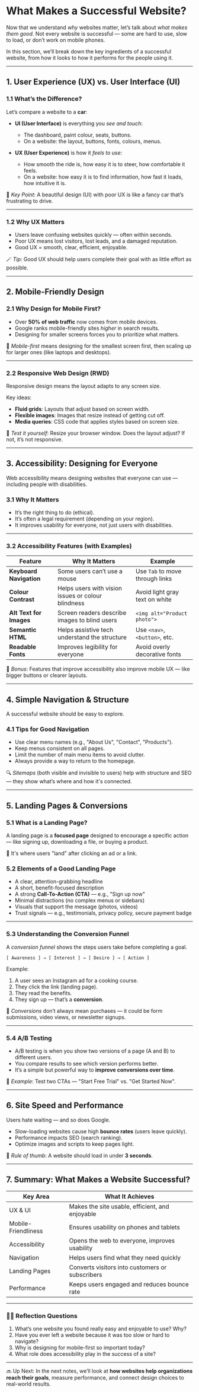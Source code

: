 # What Makes a Successful Website?

Now that we understand *why* websites matter, let’s talk about *what makes them good*. Not every website is successful — some are hard to use, slow to load, or don’t work on mobile phones.

In this section, we’ll break down the key ingredients of a successful website, from how it looks to how it performs for the people using it.

---

## 1. User Experience (UX) vs. User Interface (UI)

### 1.1 What’s the Difference?

Let’s compare a website to a **car**:

- **UI (User Interface)** is everything you *see and touch*:
  - The dashboard, paint colour, seats, buttons.
  - On a website: the layout, buttons, fonts, colours, menus.

- **UX (User Experience)** is how it *feels to use*:
  - How smooth the ride is, how easy it is to steer, how comfortable it feels.
  - On a website: how easy it is to find information, how fast it loads, how intuitive it is.

🧠 *Key Point*: A beautiful design (UI) with poor UX is like a fancy car that’s frustrating to drive.

---

### 1.2 Why UX Matters

- Users leave confusing websites quickly — often within seconds.
- Poor UX means lost visitors, lost leads, and a damaged reputation.
- Good UX = smooth, clear, efficient, enjoyable.

🪄 *Tip*: Good UX should help users complete their goal with as little effort as possible.

---

## 2. Mobile-Friendly Design

### 2.1 Why Design for Mobile First?

- Over **50% of web traffic** now comes from mobile devices.
- Google ranks mobile-friendly sites *higher* in search results.
- Designing for smaller screens forces you to prioritize what matters.

📱 *Mobile-first* means designing for the smallest screen first, then scaling up for larger ones (like laptops and desktops).

---

### 2.2 Responsive Web Design (RWD)

Responsive design means the layout adapts to any screen size.

Key ideas:
- **Fluid grids**: Layouts that adjust based on screen width.
- **Flexible images**: Images that resize instead of getting cut off.
- **Media queries**: CSS code that applies styles based on screen size.

🧪 *Test it yourself*: Resize your browser window. Does the layout adjust? If not, it’s not responsive.

---

## 3. Accessibility: Designing for Everyone

Web accessibility means designing websites that everyone can use — including people with disabilities.

### 3.1 Why It Matters

- It’s the right thing to do (ethical).
- It’s often a legal requirement (depending on your region).
- It improves usability for everyone, not just users with disabilities.

---

### 3.2 Accessibility Features (with Examples)

| Feature                   | Why It Matters                                            | Example                          |
|---------------------------|-----------------------------------------------------------|----------------------------------|
| **Keyboard Navigation**   | Some users can’t use a mouse                              | Use `Tab` to move through links  |
| **Colour Contrast**       | Helps users with vision issues or colour blindness        | Avoid light gray text on white   |
| **Alt Text for Images**   | Screen readers describe images to blind users             | `<img alt="Product photo">`      |
| **Semantic HTML**         | Helps assistive tech understand the structure             | Use `<nav>`, `<button>`, etc.    |
| **Readable Fonts**        | Improves legibility for everyone                          | Avoid overly decorative fonts    |

🦾 *Bonus*: Features that improve accessibility also improve mobile UX — like bigger buttons or clearer layouts.

---

## 4. Simple Navigation & Structure

A successful website should be easy to explore.

### 4.1 Tips for Good Navigation

- Use clear menu names (e.g., "About Us", "Contact", "Products").
- Keep menus consistent on all pages.
- Limit the number of main menu items to avoid clutter.
- Always provide a way to return to the homepage.

🔍 *Sitemaps* (both visible and invisible to users) help with structure and SEO — they show what’s where and how it's connected.

---

## 5. Landing Pages & Conversions

### 5.1 What is a Landing Page?

A landing page is a **focused page** designed to encourage a specific action — like signing up, downloading a file, or buying a product.

🛬 It's where users "land" after clicking an ad or a link.

### 5.2 Elements of a Good Landing Page

- A clear, attention-grabbing headline
- A short, benefit-focused description
- A strong **Call-To-Action (CTA)** — e.g., "Sign up now"
- Minimal distractions (no complex menus or sidebars)
- Visuals that support the message (photos, videos)
- Trust signals — e.g., testimonials, privacy policy, secure payment badge

---

### 5.3 Understanding the Conversion Funnel

A *conversion funnel* shows the steps users take before completing a goal.

```plaintext
[ Awareness ] → [ Interest ] → [ Desire ] → [ Action ]
````

Example:

1. A user sees an Instagram ad for a cooking course.
2. They click the link (landing page).
3. They read the benefits.
4. They sign up — that’s a **conversion**.

🎯 *Conversions* don’t always mean purchases — it could be form submissions, video views, or newsletter signups.

---

### 5.4 A/B Testing

* A/B testing is when you show two versions of a page (A and B) to different users.
* You compare results to see which version performs better.
* It’s a simple but powerful way to **improve conversions over time**.

🧪 *Example*: Test two CTAs — "Start Free Trial" vs. "Get Started Now".

---

## 6. Site Speed and Performance

Users hate waiting — and so does Google.

* Slow-loading websites cause high **bounce rates** (users leave quickly).
* Performance impacts SEO (search ranking).
* Optimize images and scripts to keep pages light.

🚀 *Rule of thumb*: A website should load in under **3 seconds**.

---

## 7. Summary: What Makes a Website Successful?

| Key Area            | What It Achieves                                |
| ------------------- | ----------------------------------------------- |
| UX & UI             | Makes the site usable, efficient, and enjoyable |
| Mobile-Friendliness | Ensures usability on phones and tablets         |
| Accessibility       | Opens the web to everyone, improves usability   |
| Navigation          | Helps users find what they need quickly         |
| Landing Pages       | Converts visitors into customers or subscribers |
| Performance         | Keeps users engaged and reduces bounce rate     |

---

### 👩‍💻 Reflection Questions

1. What’s one website you found really easy and enjoyable to use? Why?
2. Have you ever left a website because it was too slow or hard to navigate?
3. Why is designing for mobile-first so important today?
4. What role does accessibility play in the success of a site?

---

🔜 Up Next: In the next notes, we’ll look at **how websites help organizations reach their goals**, measure performance, and connect design choices to real-world results.
